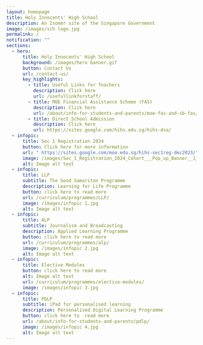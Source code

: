 ```yaml
---
layout: homepage
title: Holy Innocents' High School
description: An Isomer site of the Singapore Government
image: /images/sch logo.jpg
permalink: /
notification: ""
sections:
  - hero:
      title: Holy Innocents' High School
      background: /images/hero banner.gif
      button: Contact Us
      url: /contact-us/
      key_highlights:
        - title: Useful Links for Teachers
          description: Click here
          url: /usefullinkforstaff/
        - title: MOE Financial Assistance Scheme (FAS)
          description: Click here
          url: /about/info-for-students-and-parents/moe-fas-and-sb-fas/
        - title: Direct School Admission
          description: Click here
          url: https://sites.google.com/hihs.edu.sg/hihs-dsa/
  - infopic:
      title: Sec 1 Registration 2024
      button: Click here for more information
      url: " https://sites.google.com/moe.edu.sg/hihs-sec1reg-dec2023/"
      image: /images/Sec_1_Registration_2024_Cohort___Pop_up_Banner__1_.JPG
      alt: Image alt text
  - infopic:
      title: LLP
      subtitle: The Good Samaritan Programme
      description: Learning for Life Programme
      button: click here to read more
      url: /curriculum/programmes/LLP/
      image: /images/infopic 1.jpg
      alt: Image alt text
  - infopic:
      title: ALP
      subtitle: Journalism and Broadcasting
      description: Applied Learning Programme
      button: click here to read more
      url: /curriculum/programmes/alp/
      image: /images/infopic 2.jpg
      alt: Image alt text
  - infopic:
      title: Elective Modules
      button: click here to read more
      alt: Image alt text
      url: /curriculum/programmes/elective-modules/
      image: /images/infopic 3.jpg
  - infopic:
      title: PDLP
      subtitle: iPad for personalised learning
      description: Personalised Digital Learning Programme
      button: click here to  read more
      url: /about/info-for-students-and-parents/pdlp/
      image: /images/infopic 4.jpg
      alt: Image alt text
---
```

